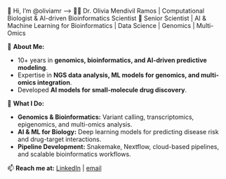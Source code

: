 👋 Hi, I’m @oliviamr --> 👩‍🔬 Dr. Olivia Mendivil Ramos | Computational Biologist & AI-driven Bioinformatics Scientist
🔬 Senior Scientist | AI & Machine Learning for Bioinformatics | Data Science | Genomics | Multi-Omics

🚀 **About Me:**
- 10+ years in **genomics, bioinformatics, and AI-driven predictive modeling**.
- Expertise in **NGS data analysis, ML models for genomics, and multi-omics integration**.
- Developed **AI models for small-molecule drug discovery**.





🧬 **What I Do:**
- **Genomics & Bioinformatics:** Variant calling, transcriptomics, epigenomics, and multi-omics analysis.
- **AI & ML for Biology:** Deep learning models for predicting disease risk and drug-target interactions.
- **Pipeline Development:** Snakemake, Nextflow, cloud-based pipelines, and scalable bioinformatics workflows.

📫 **Reach me at:** [LinkedIn](#https://www.linkedin.com/in/omr82/) | [email](#mailto:oliviamendivilramos@gmail.com) 

<!---
oliviamr/oliviamr is a ✨ special ✨ repository because its `README.md` (this file) appears on your GitHub profile.
You can click the Preview link to take a look at your changes.
--->
